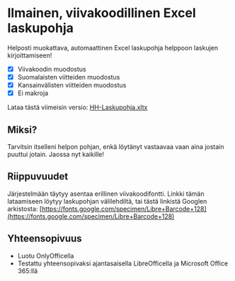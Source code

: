 # Ilmainen, viivakoodillinen Excel laskupohja

Helposti muokattava, automaattinen Excel laskupohja helppoon laskujen kirjoittamiseen!

- [x] Viivakoodin muodostus
- [x] Suomalaisten viitteiden muodostus
- [x] Kansainvälisten viitteiden muodostus
- [x] Ei makroja

Lataa tästä viimeisin versio: [HH-Laskupohja.xltx](https://github.com/Monn-i/HH-Laskupohja/raw/refs/heads/main/HH-Laskupohja.xltx)

## Miksi?
Tarvitsin itselleni helpon pohjan, enkä löytänyt vastaavaa vaan aina jostain puuttui jotain. Jaossa nyt kaikille!

## Riippuvuudet
Järjestelmään täytyy asentaa erillinen viivakoodifontti. Linkki tämän lataamiseen löytyy laskupohjan välilehdiltä, tai tästä linkistä Googlen arkistosta:
[https://fonts.google.com/specimen/Libre+Barcode+128](https://fonts.google.com/specimen/Libre+Barcode+128)

## Yhteensopivuus
- Luotu OnlyOfficella
- Testattu yhteensopivaksi ajantasaisella LibreOfficella ja Microsoft Office 365:llä
